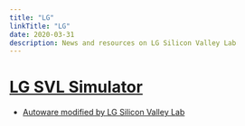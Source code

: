 ```yaml
---
title: "LG"
linkTitle: "LG"
date: 2020-03-31
description: News and resources on LG Silicon Valley Lab
---
```


# [LG SVL Simulator](https://www.lgsvlsimulator.com/)

* [Autoware modified by LG Silicon Valley Lab](https://github.com/lgsvl/Autoware)
